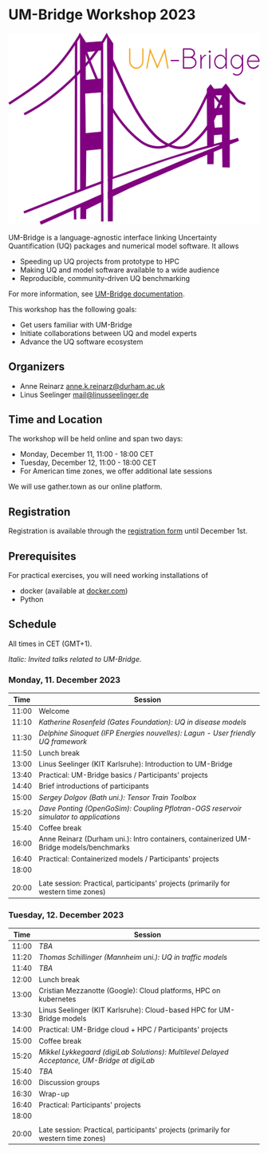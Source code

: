 # UM-Bridge Workshop 2023

![UM-Bridge logo](/UM-bridge.png)

UM-Bridge is a language-agnostic interface linking Uncertainty Quantification (UQ) packages and numerical model software. It allows

* Speeding up UQ projects from prototype to HPC
* Making UQ and model software available to a wide audience
* Reproducible, community-driven UQ benchmarking

For more information, see [UM-Bridge documentation](https://um-bridge-benchmarks.readthedocs.io/en/docs/).

This workshop has the following goals:

* Get users familiar with UM-Bridge
* Initiate collaborations between UQ and model experts
* Advance the UQ software ecosystem

## Organizers

* Anne Reinarz [anne.k.reinarz@durham.ac.uk](mailto:anne.k.reinarz@durham.ac.uk)
* Linus Seelinger [mail@linusseelinger.de](mailto:mail@linusseelinger.de)

## Time and Location

The workshop will be held online and span two days:
* Monday, December 11, 11:00 - 18:00 CET
* Tuesday, December 12, 11:00 - 18:00 CET
* For American time zones, we offer additional late sessions

We will use gather.town as our online platform.

## Registration

Registration is available through the [registration form](https://forms.gle/Y9Ywsg126rWRJnzG9) until December 1st.

## Prerequisites

For practical exercises, you will need working installations of
* docker (available at [docker.com](https://www.docker.com/))
* Python

## Schedule

All times in CET (GMT+1).

*Italic: Invited talks related to UM-Bridge.*

### Monday, 11. December 2023

| Time | Session |
| --- | --- |
| 11:00 | Welcome |
| 11:10 | *Katherine Rosenfeld (Gates Foundation): UQ in disease models* |
| 11:30 | *Delphine Sinoquet (IFP Energies nouvelles): Lagun - User friendly UQ framework* |
| 11:50 | Lunch break |
| 13:00 | Linus Seelinger (KIT Karlsruhe): Introduction to UM-Bridge |
| 13:40 | Practical: UM-Bridge basics / Participants' projects |
| 14:40 | Brief introductions of participants |
| 15:00 | *Sergey Dolgov (Bath uni.): Tensor Train Toolbox* |
| 15:20 | *Dave Ponting (OpenGoSim): Coupling Pflotran-OGS reservoir simulator to applications* |
| 15:40 | Coffee break |
| 16:00 | Anne Reinarz (Durham uni.): Intro containers, containerized UM-Bridge models/benchmarks |
| 16:40 | Practical: Containerized models / Participants' projects |
| 18:00 | |
|  |  |
| 20:00 | Late session: Practical, participants' projects (primarily for western time zones) |

### Tuesday, 12. December 2023

| Time | Session |
| --- | --- |
| 11:00 | *TBA* |
| 11:20 | *Thomas Schillinger (Mannheim uni.): UQ in traffic models* |
| 11:40 | *TBA* |
| 12:00 | Lunch break |
| 13:00 | Cristian Mezzanotte (Google): Cloud platforms, HPC on kubernetes |
| 13:30 | Linus Seelinger (KIT Karlsruhe): Cloud-based HPC for UM-Bridge models |
| 14:00 | Practical: UM-Bridge cloud + HPC / Participants' projects |
| 15:00 | Coffee break |
| 15:20 | *Mikkel Lykkegaard (digiLab Solutions): Multilevel Delayed Acceptance, UM-Bridge at digiLab* |
| 15:40 | *TBA* |
| 16:00 | Discussion groups |
| 16:30 | Wrap-up |
| 16:40 | Practical: Participants' projects |
| 18:00 | |
|  |  |
| 20:00 | Late session: Practical, participants' projects (primarily for western time zones) |
